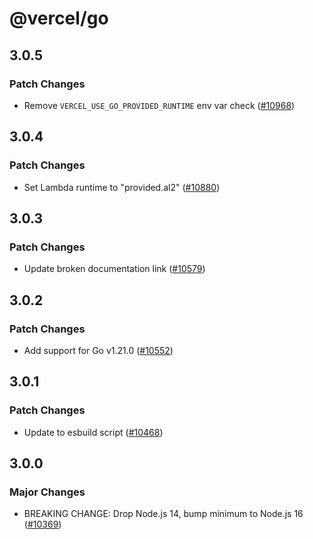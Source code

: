# @vercel/go

## 3.0.5

### Patch Changes

- Remove `VERCEL_USE_GO_PROVIDED_RUNTIME` env var check ([#10968](https://github.com/vercel/vercel/pull/10968))

## 3.0.4

### Patch Changes

- Set Lambda runtime to "provided.al2" ([#10880](https://github.com/vercel/vercel/pull/10880))

## 3.0.3

### Patch Changes

- Update broken documentation link ([#10579](https://github.com/vercel/vercel/pull/10579))

## 3.0.2

### Patch Changes

- Add support for Go v1.21.0 ([#10552](https://github.com/vercel/vercel/pull/10552))

## 3.0.1

### Patch Changes

- Update to esbuild script ([#10468](https://github.com/vercel/vercel/pull/10468))

## 3.0.0

### Major Changes

- BREAKING CHANGE: Drop Node.js 14, bump minimum to Node.js 16 ([#10369](https://github.com/vercel/vercel/pull/10369))

